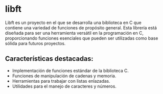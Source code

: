 # libft
Libft es un proyecto en el que se desarrolla una biblioteca en C que contiene una variedad de funciones de propósito general. Esta librería está diseñada para ser una herramienta versátil en la programación en C, proporcionando funciones esenciales que pueden ser utilizadas como base sólida para futuros proyectos.

## Características destacadas:
- Implementación de funciones estándar de la biblioteca C.
- Funciones de manipulación de cadenas y memoria.
- Herramientas para trabajar con listas enlazadas.
- Utilidades para el manejo de caracteres y números.
